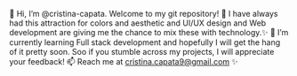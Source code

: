 👋 Hi, I’m @cristina-capata. Welcome to my git repository! 
👀 I have always had this attraction for colors and aesthetic and UI/UX design and Web development are giving me the chance to mix these with technology.✨
🌱 I’m currently learning Full stack development and hopefully I will get the hang of it pretty soon. Soo if you stumble across my projects, I will appreciate your feedback!
📫 Reach me at cristina.capata9@gmail.com ✨

<!---
cristina-capata/cristina-capata is a ✨ special ✨ repository because its `README.md` (this file) appears on your GitHub profile.
You can click the Preview link to take a look at your changes.
--->
